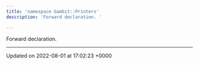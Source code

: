 ```yaml
---
title: 'namespace Gambit::Printers'
description: 'Forward declaration. '

---
```







Forward declaration. 






-------------------------------

Updated on 2022-08-01 at 17:02:23 +0000